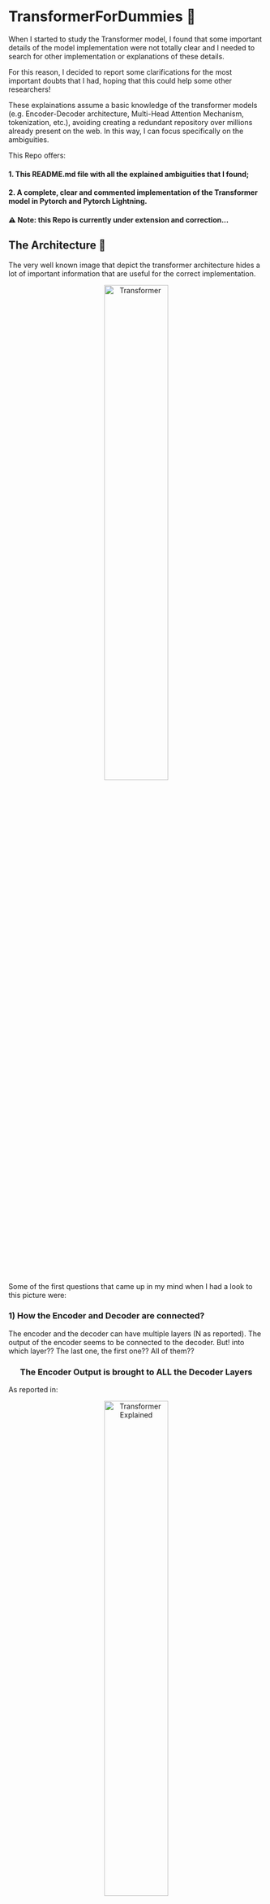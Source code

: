 # TransformerForDummies :rocket:
When I started to study the Transformer model, I found that some important details of the model implementation were not totally clear 
and I needed to search for other implementation or explanations of these details. 

For this reason, I decided to report some clarifications for the most important doubts that I had, hoping that this could help some other researchers!

These explainations assume a basic knowledge of the transformer models (e.g. Encoder-Decoder architecture, Multi-Head Attention Mechanism, tokenization, etc.),
avoiding creating a redundant repository over millions already present on the web. In this way, I can focus specifically on the ambiguities.

This Repo offers:

#### 1. This README.md file with all the explained ambiguities that I found;
#### 2. A complete, clear and commented implementation of the Transformer model in Pytorch and Pytorch Lightning.

#### :warning: Note: this Repo is currently under extension and correction...
## The Architecture :tada: 
The very well known image that depict the transformer architecture hides a lot of important information that are useful for the correct implementation.
<p align="center">
<img src="./assets/Transformer_architecture.png" alt="Transformer" width="50%"/>
</p>

Some of the first questions that came up in my mind when I had a look to this picture were:
### 1) **How the Encoder and Decoder are connected?**

The encoder and the decoder can have multiple layers (N as reported). The output of the encoder seems to be connected to the decoder. 
But! into which layer?? The last one, the first one?? All of them??

### <center>**The Encoder Output is brought to ALL the Decoder Layers**</center>
As reported in:

<p align="center">
<img src="./assets/transformer_explained.png" alt="Transformer Explained" width="50%"/>
</p>

Picture taken by (https://www.truefoundry.com/blog/transformer-architecture)

### 2) **How the Encoder's output is connected to the 'Multi-Head Attention of the Decoder'?**
Every attention block has three inputs that should be the Query, Key and Value. Which one is what??

###  <p align=center>**The Keys and the Values come from the Encoder, the Queries come from the last sublayer of the decoder.**</p>

<p align="center">
<img src="./assets/answer_2.jpg" alt="Paragraph" width="35%"/>
</p>

Both the above answers could be extracted with a bit of interpretation from:
<p align="center">
<img src="./assets/paragraph_1.jpg" alt="Paragraph" width="70%"/>
</p>
Notice the phrase: 

*This allows every position in the decoder to attend over all the positions in the input sequence*, this sentence will also useful later.


### 3) **What's the difference among the three different attention blocks?**

In the rest of the README we'll call:
- **Self-Attention block** of the encoder: the attention block of the encoder (of course :) )
- **Masked-Self-Attention block** of the decoder: you got it!
- **Cross-Attention block**: the block where encoder is connected to the decoder.

Later a more detailed answer!

## The Masks :collision:

I admit that I struggled a bit to understand well how the masking is used into this model, mainly because a looot of things are given for granted,
and appear clear and obvious only when you start to implement things and problems come up.

### 1) **How the mask is included in the Masked-Self-Attention block of the decoder?**

### The Look-Ahead/Causal Mask

First of all, I would have named the "Look Ahead Mask" as "DON'T Look Ahead Mask".
This mask is used for the decoder to allow the computation of the attention only backward in the sentence. 

Yes, it has sense, but why?? Well, because at the inference time, the decoder will act in auto-regressive manner, 
that means that it only has the encoder input as complete sentence, and the decoder should generate a word at time during inference.
Hence, only using the already generated words. For this reason, we need to force at the training time to learn to predict the ground-truth output sentence without looking at the next words, otherwise that's cheating!

Here we report the shape of the "Don't look ahead mask" also called "Causal Mask":
$M^C \in \mathbb{R}^{L x L}$

$$M^C = \begin{bmatrix} 
0 & -inf & -inf &  -inf & -inf &  -inf  \\\
0 & 0 & -inf & -inf & -inf & -inf \\\
0 & 0 & 0 & -inf & -inf & -inf \\\
0 & 0 & 0 & 0 & -inf & -inf \\\
0 & 0 & 0 & 0 & 0 & -inf \\\
0 & 0 & 0 & 0 & 0 & 0 
\end{bmatrix}
$$

Notice that size of the mask is $L \times L$ that is the lenght of the sentence. 

The matrix is composed by zeros and $-inf$, we'll see in a moment why.

### **The computation of the masked attention is then**:


$$
    Attention(Q, K, V) = softmax\bigg(\frac{QK^{T}}{\sqrt{d_k}} + M^C\bigg)V
$$

Notice the mask is inside the softmax function.

This is done because if we consider $Q \in \mathbb{R}^{L \times 1}, K \in \mathbb{R}^{L \times 1}, V \in \mathbb{R}^{L \times 1}$. We would have $QK^{T} \in \mathbb{R}^{L \times L}$

Now, **the softmax function is applied row-wise**, this is just because the later multiplication with $V$ is on the right-hand side.

Remind that $softmax(x_i) = \frac{e^{x_i}}{\sum_i e^{x_i}}$, where the $x_i$ is in a set $X = {x_1, x_2, ..., x_n}$, this function just reweights the value to be summed to 1.

Hence, when the value is $-inf$ the softmax gives a weight of $0$ that means "don't consider this value".

With an example everything is always clearer!

$$Q = K = V = \begin{bmatrix}1 \\\
2 \\\
3 \\\
4 \\\
5 \\\
6 \end{bmatrix} \in \mathbb{R}^{L \times 1}, L = 6
$$

$$QK^{T} = \begin{bmatrix} 1 \\\
2 \\\
3 \\\
4 \\\
5 \\\
6 \end{bmatrix} * \begin{bmatrix} 1 & 2 & 3 & 4 & 5 & 6 \end{bmatrix} \\
= \begin{bmatrix} 1 & 2 & 3 & 4 & 5 & 6 \\\ 
2 & 4 & 6 & 8 & 10 & 12 \\\
3 & 6 & 9 & 12 & 15 & 18 \\\
4 & 8 & 12 & 16 & 20 & 24  \\\ 
5 & 10 & 15 & 20 & 25 & 30\\\
6 & 12 & 18 & 24 & 30 & 36 
\end{bmatrix}$$

That of course is simmetric. Moreover, we have that $QK^{T} = \frac{QK^{T}}{\sqrt{d_k}}$ where $d_k$ is just the dimension of the single vector that in our example is just 1.

$$\frac{QK^{T}}{\sqrt{d_k}} = \begin{bmatrix} 1 & 2 & 3 & 4 & 5 & 6 \\\ 
2 & 4 & 6 & 8 & 10 & 12 \\\
3 & 6 & 9 & 12 & 15 & 18 \\\
4 & 8 & 12 & 16 & 20 & 24  \\\ 
5 & 10 & 15 & 20 & 25 & 30\\\
6 & 12 & 18 & 24 & 30 & 36 
\end{bmatrix}$$

$$\frac{QK^{T}}{\sqrt{d_k}} + M^C = \begin{bmatrix} 
1 & -inf & -inf & -inf & -inf &  -inf  \\\
2 & 4 & -inf & -inf & -inf & -inf \\\
3 & 6 & 9 & -inf & -inf & -inf \\\
4 & 8 & 12 & 16 & -inf &  -inf\\\
5 & 10 & 15 & 20 & 25 & -inf  \\\
6 & 12 & 18 & 24 & 30 & 36 
\end{bmatrix}$$

Now we need to apply the **softmax function ROW-WISE**. Why row-wise? because remember that we are using column vectors:
$Q = K = V \in \mathbb{R}^{L \times 1}$ for this reason after the softmax we have $softmax(\frac{QK^T}{\sqrt{d_k}}) \in \mathbb{R}^{L \times L}$ that multiplied by $V \in \mathbb{R}^{L \times 1}$ we have a new column vector $A \in \mathbb{R}^{L \times 1}$ ( $(L \times L)\ times (L \times 1) = L \times (L \times L) \times 1 = L \times 1$ )


### ACHTUNG :anger:

#### 1. The softmax function is numerical unstable for $-inf$. For this reason, we need to modify $-inf$ values in a VERY HIGH NEGATIVE VALUE like -1E15;
#### 2. The softmax function is applied "for each rows"! But remember how Pytorch handles the dimensions!

This could be trivial for the practitioners but it's important to explicate everything (the repo it's called **_TransformerForDummies_** after all :D)

First of all, remember what the "dimensions" mean in the pytorch: dim = 0, means that you are indexing through the rows! dim = 1 means that you are indexing through the columns. 

<p align="center">
<img src="./assets/tensor.jpg" alt="Transformer Explained" width="70%"/>
</p>

However, the Pytorch documentation of the softmax function reports:
<p align="center">
<img src="./assets/softmax.png" alt="Transformer Explained" width="90%"/>
</p>

That in this case means that every rows will be "collapsed" independently to compute the softmax.
Hence, after the:

```python
values = torch.softmax(values, dim=-1)
```
Using the last dimension! That in our case will be all the whole rows!

We'll have:

$$
    Softmax\bigg(\frac{QK^{T}}{\sqrt{d_k}} + M^C\bigg) = \begin{bmatrix} 
1.0000e+00 & 0 & 0 & 0 & 0 &  0  \\\
1.1920e-01 & 8.8080e-01 & 0 & 0 & 0 & 0\\\
2.3556e-03 & 4.7314e-02 & 9.5033e-01 & 0 & 0 & 0\\\
6.0317e-06 & 3.2932e-04 & 1.7980e-02 & 9.8168e-01 & 0 &  0 \\\
2.0473e-09 & 3.0384e-07 & 4.5094e-05 & 6.6925e-03 & 9.9326e-01 & 0  \\\
9.3344e-14 & 3.7658e-11 & 1.5192e-08 & 6.1290e-06 &  2.4726e-03 & 9.9752e-01
\end{bmatrix}
$$

The sum "for each row" is always 1.0, try to believe!

Finally, we can compute the output values of the attention mechanism:

$$Softmax\bigg(\frac{QK^{T}}{\sqrt{d_k}} + M^C\bigg)V = \begin{bmatrix} 
1.0000e+00 & 0 & 0 & 0 & 0 &  0  \\\
1.1920e-01 & 8.8080e-01 & 0 & 0 & 0 & 0\\\
2.3556e-03 & 4.7314e-02 & 9.5033e-01 & 0 & 0 & 0\\\
6.0317e-06 & 3.2932e-04 & 1.7980e-02 & 9.8168e-01 & 0 &  0 \\\
2.0473e-09 & 3.0384e-07 & 4.5094e-05 & 6.6925e-03 & 9.9326e-01 & 0  \\\
9.3344e-14 & 3.7658e-11 & 1.5192e-08 & 6.1290e-06 &  2.4726e-03 & 9.9752e-01
\end{bmatrix} * \begin{bmatrix} 1 \\\ 2 \\\ 3 \\\ 4 \\\ 5 \\\ 6\end{bmatrix}$$

The results is:

$$Attention(Q, V, K) = \begin{bmatrix}
    1.0\\\
    1.8808 \\\
    2.9480 \\\
    3.9813 \\\
    4.9932 \\\
    5.9975
    \end{bmatrix}$$

This new vector represents a weighted combination of the values of $V$, in fact the first component consider only the first value, the second component is the weighted sum of the first two components, and so on...


### The Padding Mask

The padding mask could seem trivial at first sight, but it has its own quibbles. First reason on why it is necessary: **Not all the sentences have the same lenght!**

We:
- **Add padding tokens to bring all the sentences to have the same lenght;**
- **Create a mask that "block" the softmax function to consider this token that are uninformative.**

## The Padding Mask: requires a paragraph for itself... :fire:
### 1) What if I do not want to use multiple sentences?? (BATCH SIZE = 1)?

### ***<p align=center>In this case we don't need a padding mask</p>***

### 2) Wait? But the encoder's input and the decoder's input can have different lenghts? What about the padding then?

### ***<p align=center>The two inputs can have a different lenghts. </p>***

Let's assume that we have the batch size equals to 1, the encoder output is $X \in \mathbb{R}^{L_1 \times E}$ and the input of the decoder is $Y \in \mathbb{R}^{L_2 \times E}$ (the same dimensionality of the input of the decoder is reported till the point of the conjuction of the two, that is the "Cross-Attention"), where $L_1$ is the lenght of the sentence in the encoder, $L_2$ is the lenght of the sentence in the decoder, $E$ is the embedding size.

First of all, the $E$ should be the same for the encoder and the decoder, if it is not obvious now, it will be in a second.

About the two sequence lenght instead, we remind from the answer 2, that the decoder offers the query to the attention, the encoder the keys and the values instead. Hence, $Q \in \mathbb{R}^{L_2 \times E}, K \in \mathbb{R}^{L_1 \times E}, V \in \mathbb{R}^{L_1 \times E}$

$$\frac{QK^{T}}{\sqrt{|E|}} \in \mathbb{R}^{(L_2 \times E) \times (E \times L_1)} = \mathbb{R}^{L_2 \times L_1}$$

This first explains why the embedding size should be equal for the both encoder and the decoder (basic linear algebra).

Then, after the attention computation:

$$softmax(\frac{Q_{d}K_{e}^{T}}{\sqrt{|E|}})V_{e} \in \mathbb{R}^{(L_2 \times L_1) \times (L_1 \times E)} = \mathbb{R}^{L_2 \times E}$$

where the pedices $e$ and $d$ denote the encoder and the decoder respectively, since we're talking about the Cross-Attention block.
So,
### ***<p align=center>In this case the decoder's output will have the same decoder's input lenght. </p>***

From a practical point of view though, we need to understand when have different lenghts is convenient, necessary or else:
- *Training*: 
  - during the training the batch size is larger than 1, so the padding *IS NECESSARY*.
  - It theory it is also possible to create batches for the encoder and the decoder of different lenghts (sequence lenghts, not the batch size of course). This can be annoying from the implementative point of view, but it could be convenient if there is a large difference in the lenghts of the sequences between the two languages (if we consider a translation task)
  - In practise during the training, the dataloader is often implemented using the same lenghts for the encoder's and decoder's inputs
- *Inference*:
  - At inference time (manually testing the model for example) often we use just one input, in this case we don't need the padding since the batch size = 1. 
  - On the other hand if we implemented the model in such a way it is possible to have different sizes of encoder's input and output's, we don't even need the padding for the input.

Recap:
- The padding is used for two reasons:
  - Aligning the sequences for the same batch;
  - Aligning the sequences for between the two batches of encoder and decoder (depends on the implementation).

### 4) What is the shape of the Padding Mask? How is it employed?

First, if we want to talk about Padding mask we need to consider the Batch size > 1 that we'll name $B$. Hence, $Q \in \mathbb{R}^{B \times L \times E}, K \in \mathbb{R}^{B \times L \times E}, V \in \mathbb{R}^{B \times L \times E}$, $L$ is the sequence lenght and $E$ is the embedding size.

Now, we'll use an arbitrary value for the padding token $[PAD]$, to align all the $|B|$ sequences to the same lenght $L$. 

As an example, the "proto-padding-mask" where $|B| = 4$ and $|L| = 6$, will be:

$$|B| \underbrace{\begin{bmatrix} x_1 & x_2 & [PAD] & [PAD] & [PAD] & [PAD] \\\
    x_3 & x_4 & x_5 & x_6 & [PAD] & [PAD] \\\
x_7 & x_8 & x_9 & [PAD] & [PAD] & [PAD] \\\
x_{10} & x_{11} & x_{12} & x_{13}] & x_{14} & [PAD] 
\end{bmatrix}}_{|L|}$$

Remember that the scaled-dot-product attention function with a generic mask is:

$$
    Attention(Q, K, V) = softmax(\frac{QK^{T}}{\sqrt{d_k}} + M)V
$$

for the operation $QK^{T}$ the transposition for the tensor $K$ is done only on the last two dimensions (the batch dim is not considered), so 

$$QK^{T} \in \mathbb{R}^{(B \times L \times E) \times (B \times E \times L) } = \mathbb{R}^{B \times L \times L}
$$

Now, for each sentence in the set of size $|B|$ we have a $L \times L$ matrix that should be masked. 
To better understand how to construct our padding mask we can make and example with a single sentence, let's say the third row!

$$Q = K = \begin{bmatrix}x_7 \\\
x_8 \\\
x_9 \\\
[PAD] \\\
[PAD] \\\ 
[PAD] \end{bmatrix}\in \mathbb{R}^{1xLxE}$$

Considering every element like $x_7 \in \mathbb{R}^{E}$. So,

$$QK^{T} = \begin{bmatrix}x_7 \\\
x_8 \\\
x_9 \\\
[PAD] \\\
[PAD] \\\ 
[PAD] \end{bmatrix} * \begin{bmatrix}x_7 & x_8 & x_9 & [PAD] & [PAD] & [PAD] \end{bmatrix} = \begin{bmatrix} x_7x_7 & x_7x_8 & x_7x_9 & x_7[PAD] & x_7[PAD] & x_7[PAD] \\\
x_8x_7 & x_8x_8 & x_8x_9 & x_8[PAD] & x_8[PAD] & x_8[PAD] \\\
x_9x_7 & x_9x_8 & x_9x_9 & x_9[PAD] & x_9[PAD] & x_9[PAD] \\\
[PAD]x_7 & [PAD]x_8 & [PAD]x_9 & [PAD][PAD] & [PAD][PAD] & [PAD][PAD] \\\
[PAD]x_7 & [PAD]x_8 & [PAD]x_9 & [PAD][PAD] & [PAD][PAD] & [PAD][PAD] \\\
[PAD]x_7 & [PAD]x_8 & [PAD]x_9 & [PAD][PAD] & [PAD][PAD] & [PAD][PAD] 
\end{bmatrix}
$$

It's easy to see that every position in which we have a multiplication by the padding token (actually a dot product because every entry is $\in \mathbb{R}^{E}$) should be masked.

Hence, our padding mask for the third sentence will be:

$$
    M^{P}_3 = \begin{bmatrix} 0 & 0 & 0 & -inf & -inf & -inf \\\
0 & 0 & 0 & -inf & -inf & -inf \\\
0 & 0 & 0 & -inf & -inf & -inf \\\
-inf & -inf & -inf & -inf & -inf & -inf \\\
-inf & -inf & -inf & -inf & -inf & -inf  \\\
-inf & -inf & -inf & -inf & -inf & -inf  
\end{bmatrix}
$$

It's easy to derive this mask with these operations:

```python
B = 1
L = 6
padding_mask = torch.FloatTensor([False, False, False, False, True, True]).unsqueeze(0).unsqueeze(0)
padding_mask_right = padding_mask.repeat(1, L, 1)
padding_mask_left = padding_mask_right.transpose(-1, -2)
padding_mask = (padding_mask_left | padding_mask_right).float()
padding_mask[padding_mask == 1.] = -torch.inf
```
but I'm pretty sure more efficient ways exists. 
It's important to notice also from the implementation, that the padding mask is like it is composed by two masks. This is because $Q$ and $K^T$ are vector with each having its own padding mask. 
In this case the two vectors are the same so the resulting padding mask is simmetric.


Hence, we'll have a different padding mask for each sentence. 

$$M^{P} = \[ M^{P}_1, ..., M^{P}_B \]$$

### 3) Ok, but the Transformer has 3 attention blocks in which one I should insert the padding mask?

This is probably one of the hardest question I had to find an answer to. Let's start from the most trivial things. The Masked-Self-Attention block of course needs the Causal Mask, and that's ok. However, the most reasonable thing is that both the Self-attention block of the encoder, and Masked-Self-Attention block of the Decoder, also need a Padding Mask.
This is because as reported in the article:

- _"The encoder contains self-attention layers. In a self-attention layer all of the keys, values
and queries come from the same place, in this case, the output of the previous layer in the
encoder. Each position in the encoder **can attend to all positions** in the previous layer of the
encoder."_
- _"Similarly, self-attention layers in the decoder allow each position in the decoder **to attend to
all positions** in the decoder up to and including that position. We need to prevent leftward
information flow in the decoder to preserve the auto-regressive property. We implement this
inside of scaled dot-product attention by masking out (setting to −∞) all values in the input
of the softmax which correspond to illegal connections. See Figure 2"_

When in the article is mentioned that the self-attention blocks should attend to "all the positions", it's reasonable to think that only the meaningful part should be attended, so excluding the padding token. 
Hence, until now we have: Encoder's Self-Attention block needs the Padding Mask; the Decoder's Masked-Self-Attention block needs Padding Mask + Causal Mask.

#### Perfect! **But what about the Cross-Attention block in the decoder?** 

The article reports:

<p align="center">
<img src="./assets/paragraph_1.jpg" alt="Paragraph" width="90%"/>
</p>

So, if we need to consider the same rational where "all the positions" means all the meaningful positions, Do we need to combine two padding masks??,
the encoder and the decoder's one, also considering that Queries come from the decoder and the Keys from the encoder?? However, since I didn't want to speculate much, I needed to investigate more.

First of all, I found that the same question has been asked a lot around the web, but few time I've seen a reasonable answer: [HERE](https://medium.com/@sxyxiaoyao/i-have-a-question-about-this-line-code-why-we-need-memory-mask-in-decoder-ab7d5a9e8060) [HERE](https://github.com/pytorch/pytorch/issues/124931) [HERE](https://stackoverflow.com/questions/62170439/difference-between-src-mask-and-src-key-padding-mask) [HERE](https://medium.com/@bavalpreetsinghh/transformer-from-scratch-using-pytorch-28a5d1b2e033) [HERE](https://datascience.stackexchange.com/questions/65067/proper-masking-in-the-transformer-model) [HERE](https://datascience.stackexchange.com/questions/88097/why-do-transformers-mask-at-every-layer-instead-of-just-at-the-input-layer) [HERE](https://ai.stackexchange.com/questions/25041/is-the-decoder-mask-triangular-mask-applied-only-in-the-first-decoder-block-o)

Unfortunately, not all the answer were clear and agreed to each other. In spite of this, I tried to have my own answer, mainly based on these factors:

- The official Pytorch Implementation of the Transformer model has as parameter the **_memory_mask_** [HERE](https://pytorch.org/docs/stable/generated/torch.nn.Transformer.html)
- [This article](https://medium.com/@bavalpreetsinghh/transformer-from-scratch-using-pytorch-28a5d1b2e033) reports that it is necessary to avoid conflict. Which conflict? Not explained.
- [This](https://stackoverflow.com/questions/62170439/difference-between-src-mask-and-src-key-padding-mask) instead reports that the memory mask is just the same as the encoder-input's padding mask, so in general applied to the Keys. Ok, but why?

Ok, my catch on this is: 
1. The Cross-Attention block needs a Padding Mask; 
2. In the official implementations there is what is called Memory Mask that seems to be a copy of the encoder's input padding mask; 
3. I haven't found anything about the inclusion of the decoder's input padding mask.

However, I wasn't satisfied with this. I had to prove the sense by myself. 

So, let's start with and example where queries come from the decoder, and the keys and values are the same vector from the encoder output.

$Q_d \in \mathbb{R}^{L_2 \times E}, K_e^T \in \mathbb{R}^{E \times L_1}, V_e \in \mathbb{R}^{L_1 \times E}$ with $E = 1$

$$Q_d = \begin{bmatrix}
    1\\\
    2 \\\
    3 \\\
    [null_d] \\\
    [null_d] \\\
    [null_d]
    \end{bmatrix}; K_e^T = \begin{bmatrix} 4 & 5 & 6 & 7 & [null_e] & [null_e]\end{bmatrix};  V_e = \begin{bmatrix}
    4\\\
    5 \\\
    6 \\\
    7 \\\
    [null_e] \\\
    [null_e]
    \end{bmatrix};$$


$$Q_dK_e^T = \begin{bmatrix} 4 & 5 & 6 & 7 & 1*[null_e] & 1*[null_e] \\\
 8 & 10 & 12 & 14 & 2*[null_e] & 2*[null_e] \\\
 12 & 15 & 18 & 21 & 3*[null_e] & 3*[null_e] \\\
 [null_d]*4 & [null_d]*5 & [null_d]*6 & [null_d]*7 & [null_d]*[null_e] & [null_d]*[null_e] \\\
[null_d]*4 & [null_d]*5 & [null_d]*6 & [null_d]*7 & [null_d]*[null_e] & [null_d]*[null_e]  \\\
[null_d]*4 & [null_d]*5 & [null_d]*6 & [null_d]*7 & [null_d]*[null_e] & [null_d]*[null_e]\end{bmatrix}$$

Where $null_d$ or $null_e$ represent the values in the vector correspondent to the padding values of decoder and encoder respectively.

Now let's consider the three possibilities for the padding mask: encoder's input padding mask, decoder's input padding mask, combination of both.
More precisely, since the computation of the $Q_dK_e^T$ have the query from the decoder and the keys from the encoder, we'll call  the "left decoder's input padding mask" and "right encoder's input padding mask" respectively.

$$M_e^{right} = \begin{bmatrix} 0 & 0 & 0 & 0 & -inf & -inf\\\
 0 & 0 & 0 & 0 & -inf & -inf \\\
0 & 0 & 0 & 0 & -inf & -inf \\\
0 & 0 & 0 & 0 & -inf & -inf \\\
0 & 0 & 0 & 0 & -inf & -inf \\\
0 & 0 & 0 & 0 & -inf & -inf 
\end{bmatrix}
$$

$$M_d^{left} = \begin{bmatrix} 0 & 0 & 0 & 0 & 0 & 0\\\
 0 & 0 & 0 & 0 & 0 & 0 \\\
0 & 0 & 0 & 0 & 0 & 0 \\\
-inf & -inf & -inf & -inf & -inf & -inf  \\\
-inf & -inf & -inf & -inf & -inf & -inf  \\\
-inf & -inf & -inf & -inf & -inf & -inf 
\end{bmatrix}
$$

$$M_d^{left} +  M_e^{right}  = \begin{bmatrix} 0 & 0 & 0 & 0 & -inf & -inf\\\
 0 & 0 & 0 & 0 & -inf & -inf\\\
0 & 0 & 0 & 0 & -inf & -inf \\\
-inf & -inf & -inf & -inf & -inf & -inf  \\\
-inf & -inf & -inf & -inf & -inf & -inf  \\\
-inf & -inf & -inf & -inf & -inf & -inf 
\end{bmatrix}
$$

Ok, now let's apply the three possibilities, and see what happens.

#### Right Encoder's input padding mask

$$\frac{Q_{d}K_{e}^{T}}{\sqrt{d_k}} + M_e^{right}  = \begin{bmatrix} 4 & 5 & 6 & 7 & -inf & -inf \\\
 8 & 10 & 12 & 14 & -inf & -inf \\\
 12 & 15 & 18 & 21 & -inf & -inf \\\
 [null_d]*4 & [null_d]*5 & [null_d]*6 & [null_d]*7 & -inf & -inf \\\
[null_d]*4 & [null_d]*5 & [null_d]*6 & [null_d]*7 & -inf & -inf  \\\
[null_d]*4 & [null_d]*5 & [null_d]*6 & [null_d]*7 & -inf & -inf 
\end{bmatrix}
$$

$$softmax(\frac{Q_{d}K_{e}^{T}}{\sqrt{d_k}} + M_e^{right})V_e = \begin{bmatrix} 0.0321 & 0.0871 & 0.2369 & 0.6439 & 0 & 0 \\\
0.0021 & 0.0158 & 0.1171 & 0.8650 & 0 & 0 \\\
 1.1727e-04 &  2.3554e-03 & 4.7309e-02 & 9.5022e-01 & 0 & 0\\\
 w_1^{null} & w_2^{null} & w_3^{null} & w_4^{null} & 0 & 0 \\\
w_5^{null} & w_6^{null} & w_7^{null} & w_8^{null} & 0 & 0   \\\
w_9^{null} & w_{10}^{null} & w_{11}^{null} & w_{12}^{null} & 0 & 0 
\end{bmatrix}* \begin{bmatrix}
    4\\\
    5 \\\
    6 \\\
    7 \\\
    [null_d] \\\
    [null_d]
    \end{bmatrix} \\
 = \begin{bmatrix} 6.4926 \\\
6.845 \\\
6.9476 \\\
W_1^{null} \\\
W_2^{null} \\\
W_3^{null}
\end{bmatrix}
$$

Where $w_x^{null}$ represent a weight from a non-relevant position and $W_x^{null}$ represent a dot product out of a matrix multiplication that contains some $w_x^{null}$ values.
As it is possible to see the output vector contains at the end some values that represent the padding.

#### Left Decoder's input padding mask

$$\frac{Q_{d}K_{e}^{T}}{\sqrt{d_k}} + M_d^{left} = \begin{bmatrix} 4 & 5 & 6 & 7 & 1*[null_e] & 1*[null_e] \\\
 8 & 10 & 12 & 14 & 2*[null_e] & 2*[null_e] \\\
 12 & 15 & 18 & 21 & 3*[null_e] & 3*[null_e] \\\
-inf & -inf & -inf & -inf & -inf & -inf  \\\
-inf & -inf & -inf & -inf & -inf & -inf  \\\
-inf & -inf & -inf & -inf & -inf & -inf 
\end{bmatrix}
$$

$$softmax(\frac{Q_{d}K_{e}^{T}}{\sqrt{d_k}} + M_d^{left} )V_e = \begin{bmatrix} w_1^{dirty} & w_2^{dirty} & w_3^{dirty} & w_4^{dirty} & w_5^{null} & w_6^{null} \\\
w_1^{dirty} & w_2^{dirty} & w_3^{dirty} & w_4^{dirty} & w_5^{null} & w_6^{null} \\\
w_1^{dirty} & w_2^{dirty} & w_3^{dirty} & w_4^{dirty} & w_5^{null} & w_6^{null} \\\
0.1666 & 0.1666 & 0.1666 & 0.1666 & 0.1666 & 0.1666  \\\
0.1666 & 0.1666 & 0.1666 & 0.1666 & 0.1666 & 0.1666  \\\
0.1666 & 0.1666 & 0.1666 & 0.1666 & 0.1666 & 0.1666 
\end{bmatrix} * \begin{bmatrix}
    4\\\
    5 \\\
    6 \\\
    7 \\\
    [null_d] \\\
    [null_d]
    \end{bmatrix} = \begin{bmatrix} W_1^{dirty} \\\
W_2^{dirty} \\\
W_3^{dirty} \\\
W_4^{null} \\\
W_5^{null} \\\
W_6^{null}
\end{bmatrix}
$$

Here I called $w_x^{dirty}$ the weights values out of the softmax computed also using some values from the padding positions. 
As it is possible to see the output in this case is composed by "dirty" values and null values.

Finally, the combination of both the padding masks.
#### Both Encoder's and  Decoder's input padding mask

$$
\frac{Q_{d}K_{e}^{T}}{\sqrt{d_k}} + M_d^{left} + M_e^{right} = \begin{bmatrix} 4 & 5 & 6 & 7 & -inf & -inf \\\
 8 & 10 & 12 & 14 & -inf & -inf \\\
 12 & 15 & 18 & 21 & -inf & -inf \\\
-inf & -inf & -inf & -inf & -inf & -inf  \\\
-inf & -inf & -inf & -inf & -inf & -inf  \\\
-inf & -inf & -inf & -inf & -inf & -inf 
\end{bmatrix}
$$
$$
softmax(\frac{Q_{d}K_{e}^{T}}{\sqrt{d_k}} + M_d^{left} + M_e^{right})V_e = \begin{bmatrix} 0.0321 & 0.0871 & 0.2369 & 0.6439 & 0 & 0 \\\
0.0021 & 0.0158 & 0.1171 & 0.8650 & 0 & 0 \\\
 1.1727e-04 &  2.3554e-03 & 4.7309e-02 & 9.5022e-01 & 0 & 0\\\
0.1666 & 0.1666 & 0.1666 & 0.1666 & 0.1666 & 0.1666  \\\
0.1666 & 0.1666 & 0.1666 & 0.1666 & 0.1666 & 0.1666  \\\
0.1666 & 0.1666 & 0.1666 & 0.1666 & 0.1666 & 0.1666 
\end{bmatrix} * \begin{bmatrix}
    4\\\
    5 \\\
    6 \\\
    7 \\\
    [null_d] \\\
    [null_d]
    \end{bmatrix} = \begin{bmatrix} 6.4926 \\\
6.845 \\\
6.9476 \\\
W_1^{null} \\\
W_2^{null} \\\
W_3^{null}
\end{bmatrix}
$$

### Finally we have our answer!
First!

$$softmax(\frac{Q_{d}K_{e}^{T}}{\sqrt{d_k}} + M_d^{left} + M_e^{right})V_e = softmax(\frac{Q_{d}K_{e}^{T}}{\sqrt{d_k}} + M_e^{right})V_e$$

Using the decoder's input padding mask would create dirty values. Hence, using the right encoder's input padding mask is the best choice. 
Not using any padding mask for the Cross-Attention block would create dirty values. 

Just to experimentally validate this assertion I trained a simple Transformer model and I found that with the right padding mask for the Cross-Attention block leads to better validation accuracy.

## Padding Mask Usage Recap:

#### - **Encoder Self-Attention block wants: ENCODER'S INPUT PADDING MASK**
#### - **Decoder MASKED Self-Attention block wants: DECODER'S INPUT PADDING MASK + CAUSAL MASK**
#### - **Encoder-Decoder Cross-Attention block wants: ENCODER'S INPUT PADDING MASK**

<p align="center">
<img src="./assets/Padding_Masks.png" alt="Transformer Architecture with masks annotated" width="50%"/>
</p>


### Recap for the Masking

#### - Self-Attention Encoder block: 

$$SelfAttention(Q_{e}, K_{e}, V_{e}) = softmax(\frac{Q_{e}K_{e}^{T}}{\sqrt{d_k}} + M_e^{P})V_{e}$$

$M_e^{P} = M_e^{left} + M_e^{right}$ that is $M_e^{left} = M_e^{right^T}$
#### - Decoder MASKED Self-Attention block: : 

$$MaskedSelfAttention(Q_{d}, K_{d}, V_{d}) = softmax(\frac{Q_{d}K_{d}^{T}}{\sqrt{d_k}} + M_d^{P} + M^{C})V_{d}$$
$M_d^{P} = M_d^{left} + M_d^{right}$ that is $M_d^{left} = M_d^{right^T}$
#### - Encoder-Decoder Cross-Attention block: 

$$CrossAttention(Q_{d}, K_{e}, V_{e}) = softmax(\frac{Q_{d}K_{e}^{T}}{\sqrt{d_k}} + M_e^{right})V_{e}$$

Where the pedices $e$ or $d$ in this case stand for Encoder and Decoder. $M^P$ is the Padding Mask, $M^C$ is the Causal Mask, $d_k$ is the embedding dimension that in our case is $E$, (in whole in example we didn't mention the different heads).

## The Embeddings :grey_question:

### 1) How the embeddings layers are implemented?

The embeddings layer are used to map each token into a vector. 

To allow this it's easy to just use the *torch.nn.Embedding(num_embeddings, embedding_dim, ...)* class. Internally the class is just a linear layer that maps an integer into a vector. Still more under the hood, each integer is considered in one-hot-encoding.

Hence, the parameters will be:
- num_embeddings = VOCABULARY SIZE
- embedding_dim = EMBEDDING SIZE

Unfortunately for this reason, the embedding layer is one of the storage heavy part of the model. Let's make an example:
VOCABULARY SIZE = 50k and EMBEDDING SIZE = 512, we'll have a linear layer of $512 \times 50'000 = 25,6*10^6$ parameters, that are more than 25,6 millions of parameters. 

Moreover, considering that we have two different embeddings layers ( one for the encoder and one for the decoder), we have more than 50 millions parameters just for the first step of the processing.
Remind that this layer is trainable.
## The last layer of the Decoder :fearful:

Even if this part is almost straightforward, in the paper is the most ambiguous one. 

It's intuitive that we just need a linear layer and a softmax to have a "vocabulary-sized" vector of probabilities to sample the most probable next word.
However, let's read:

<p align="center">
<img src="./assets/Embeddings.png" alt="Paragraph" width="70%"/>
</p>

We first read
- *[...], **we share the same weight matrix between the two embedding layers and the pre-softmax
linear transformation**, [...].*

Wait Wait Wait!
- I can accept a weights sharing between the embedding layer of the Decoder and its last layer, because maybe we just want to save some parameters and because the vocabulary for the target sentence in the decoder is the same in output of course...
- But WHY?? It should be shared with the Encoder's embedding layer, that probably will have a different vocabulary, since this model is generally considered for a task like Translation??? Am I missing something? :confounded:

I searched a lot and I found one only sensed answer, thanks to 'noe' on Datascience.Stackexchange:

- *The source and target embeddings can be shared or not. This is a design decision. They are normally shared if the token vocabulary is shared, and this normally happens when you have languages with the same script (i.e. the Latin alphabet). If your source and target languages are e.g. English and Chinese, which have different writing systems, your token vocabularies would probably not be shared, and then the embeddings wouldn't be shared either. NOE*

- *Then, the linear projection before the softmax can be shared with the target embedding matrix. This is also a design decision. It is frequent to share them. NOE*

uff...okok I took a sigh of relief, it was as I thought, just a task dependent design choice.

For the all answer refer [HERE](https://datascience.stackexchange.com/questions/84930/weights-shared-by-different-parts-of-a-transformer-model "Why sharing weights") 

Hence, my recap is:

#### 1. Decoder Embedding Layer and final Linear Layer before the softmax share the weights;

This is actually a design choice also to reduce the computation.

#### 2. Encoder Embedding Layer and Decoder Embedding Layer can share the weights in the case the source and the target languages are the same.

So, in this case all the three layer share the same weights as reported in the article.

Ok, let's continue to read:

- **[...] In the embedding layers, we multiply those weights by $\sqrt{d_{model}}$.** 

...Totally out of nowhere...why now???:weary:

After a very long search and time thinking about it..

**The answer is that there is no answer!** As also reported in [HERE](https://datascience.stackexchange.com/questions/87906/transformer-model-why-are-word-embeddings-scaled-before-adding-positional-encod "Answer 1") [HERE](https://github.com/espnet/espnet/issues/2797 "Answer 2") [HERE](https://github.com/wenet-e2e/wenet/issues/45 "Answer 3") [HERE](https://github.com/OpenNMT/OpenNMT-py/issues/1722 "Answer 4")    

Actually my catch on this turns around a couple of thoughs:
- Inside the attention blocks all the dot-product are scaled by $\sqrt{d_{model}}$ that is the standard deviation of a dot-product between two independent random vector, though scaling in such a way everything has a variance of 1;
- The layer normalization largely used is done exactly to keep every vector to variance of 1;
- From the scheme it's possible to see that we always have the layer normalization as output of both encoder and decoder.

Hence, my idea is that since the actual vectors that represent the tokens as inputs of both encoder and decoder "don't have variance of 1" ( I'm talking about the embedding from the embeddings layers), we need to rescaled them multiplying them back by $\sqrt{d_{model}}$.
In this way the softmax is operating using the vectors of the actual size. 

Every comment on this is largely accepted.

## The Layer normalization :satisfied:

The only interesting thing that I'd like to report for this is that the normalization makes use of the **Biased Variance** and not the unbiased one (strengthening even more my idea on the rescaling by $\sqrt{d_{model}}$).

We remind that:

$$\sigma_{biased} = \frac{1}{N} \sum_{i=1}^{N} (x_i - \mu)^2$$
$$\sigma_{unbiased} = \frac{1}{N -1} \sum_{i=1}^{N} (x_i - \mu)^2$$

So keep an eye on this if you want to reimplement this by yourself. 

## The Dropout
The article reports:
- _**Each layer has two sub-layers. The first is a multi-head self-attention mechanism, and the second is a simple, position-
wise fully connected feed-forward network.**_ 
- _**We apply dropout [ 33] to the output of each sub-layer, before it is added to the
sub-layer input and normalized. In addition, we apply dropout to the sums of the embeddings and the
positional encodings in both the encoder and decoder stacks.[...]**_

Hence, we deduce that the dropout layers are reported how depicted in the picture below:

<p align="center">
<img src="./assets/Dropout.png" alt="Paragraph" width="50%"/>
</p>

What it not mentioned in the article is that the Dropout is also implemented inside the attention mechanism [HERE](https://serp.ai/attention-dropout/) [HERE](https://stats.stackexchange.com/questions/509798/attention-dropout-where-was-it-proposed-used-first):

- _**After the Softmax function add a dropout**_

## The Special Tokens :relieved:

Why we need to use the special tokens? Around the web and in several papers a lot of different tokens are used. 

### The [SOS] Token
Let's consider the inference time, so we are using our already trained model, and we want to translate a source sentence into a target sentence.
We already have an input sequence for the encoder, but how do we start the input of the decoder?? 
We need a starting point from which we can compute the whole sequence, that in theory should be that first word of the translation that we do not know! 
For this reason it's enough a dummy word that we'll call [SOS] (Start Of Sentence). 
Let's say $f_e(x)$ is the function representing the encoder, $f_d(y, f_x(x))$ is the function representing the decoder. So, iteratively:
- $f_d^1([SOS], f_e([The, dog, is, beautiful)) = [Il]$
- $f_d^2([Il], f_e([The, dog, is, beautiful)) = [cane]$
- $f_d^3([cane], f_e([The, dog, is, beautiful)) = [é]$
- $f_d^4([è], f_e([The, dog, is, beautiful)) = [bello]$

### The [EOS] Token
The [EOS] token (End Of Sentence) it's necessary for exactly the opposite reason of the start token. We need to stop the generation of words.
Considering that the generation is one token at time, so practically in a for loop, we need a way to stop the generation but also allow the model to learn when to stop the generation as well.
For this reason we need the [EOS] to be set at the end of the sentence for the decoder.

- $f_d^4([è], f_e([The, dog, is, beautiful)) = [bello]$
- $f_d^5([bello], f_e([The, dog, is, beautiful)) = [come]$
- $f_d^6([il], f_e([The, dog, is, beautiful)) = [tramonto]$
- ... it can continue gibbering..

The right way:
- $f_d^4([è], f_e([The, dog, is, beautiful)) = [bello]$
- $f_d^5([bello], f_e([The, dog, is, beautiful)) = [EOS]$
- STOP

In this way we know when to stop inferencing.


### And in the Encoder?
The encoder, at least in principle, doesn't need the [SOS] nor the [EOS] token. However, these are often used in the encoder as well, mainly to help the model to understand when the input sequence of the encoder start and finishes,
in this way can influence the generation or the termination of the output sequence. [HERE](https://github.com/Kyubyong/transformer/issues/64) [HERE](https://www.reddit.com/r/deeplearning/comments/ob03fn/the_input_format_for_the_encoder_in_transformer/)


### What about the padding here?
The padding is just added right after the [EOS].

## The Training
Now the crispy things! All the guides that I found were boring, redundant and somewhat unclear on the peculiarity of the transformer training that in my opinion is base on only two things:

1. **Shift Left the ground-truth output of just one step;**
2. **Set the CrossEntropyLoss to ignore the paddings!**

### 1. Shift Left
In the paper is depicted as "Output (Shifted right)", very confusing in my opinion. 

Anyway, let's make an example: The ground truth output is $out = [Il, cane, è, bello, PAD, PAD, PAD]$, and this will be the input of the decoder. We remember that we need to predict the next word for each, so my approach is:

- $out-rolled = [cane, è, bello, PAD, PAD, PAD, Il]$

Set the last as padding (in a moment you'll understand why):

- $out-rolled = [cane, è, bello, PAD, PAD, PAD, PAD]$

```python
target_batch_out = torch.roll(target_batch, -1, dims=-1)
target_batch_out[:, -1] = self.padding_index
```

### 2. CrossEntropyLoss can ignore the padding

When we compute the loss we don't need to match the paddings, since are just blank spaces. We need to compute it only for the meaningful tokens.
Fortunately, the *nn.CrossEntropyLoss(...)* class has the *ignore_index* parameter that you can easily set.


```python
self.loss = nn.CrossEntropyLoss(ignore_index=self.padding_index)
```

Of course other faster ways to implement this are possible.


## References

- [Attention is All You Need](https://arxiv.org/abs/1706.03762)
- [Illustrated Transformer](https://jalammar.github.io/illustrated-transformer/)
- [The Annotated Transformer]( https://nlp.seas.harvard.edu/2018/04/03/attention.html)